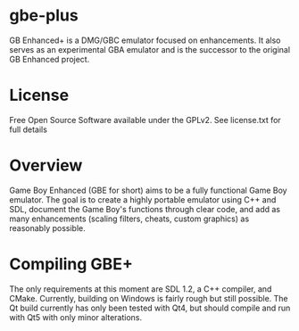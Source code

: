 gbe-plus
===============

GB Enhanced+ is a DMG/GBC emulator focused on enhancements. It also serves as an experimental GBA emulator and is the successor to the original GB Enhanced project.

License
===============

Free Open Source Software available under the GPLv2. See license.txt for full details

Overview
===============

Game Boy Enhanced (GBE for short) aims to be a fully functional Game Boy emulator. The goal is to create a highly portable emulator using C++ and SDL, document the Game Boy's functions through clear code, and add as many enhancements (scaling filters, cheats, custom graphics) as reasonably possible.


Compiling GBE+
===============

The only requirements at this moment are SDL 1.2, a C++ compiler, and CMake. Currently, building on Windows is fairly rough but still possible. The Qt build currently has only been tested with Qt4, but should compile and run with Qt5 with only minor alterations.
